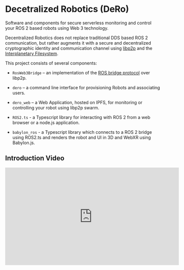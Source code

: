 # Decetralized Robotics (DeRo)
Software and components for secure serverless monitoring and control your ROS 2 based robots using Web 3 technology.

Decentralized Robotics does not replace traditional DDS based ROS 2 communication, but rather augments it with a secure and decentralized cryptographic identity and communication channel using [libp2p](https://libp2p.io) and the [Interplanetary Filesystem](http://ipfs.io).

This project consists of several components:

- `RosWeb3Bridge` – an implementation of the [ROS bridge protocol](https://github.com/RobotWebTools/rosbridge_suite/blob/ros2/ROSBRIDGE_PROTOCOL.md) over libp2p.

- `dero` – a command line interface for provisioning Robots and associating users.

- `dero_web` – a Web Application, hosted on IPFS, for monitoring or controlling your robot using libp2p swarm.

- `ROS2.ts` - a Typescript library for interacting with ROS 2 from a web browser or a node.js application.

- `babylon_ros` - a Typescript library which connects to a ROS 2 bridge using ROS2.ts and renders the robot and UI in 3D and WebXR using Babylon.js.

## Introduction Video

<iframe width="560" height="315" src="https://www.youtube.com/embed/EmJA8BE7EoM?si=-S8gjCHA0w0_a_oP&amp;controls=0" title="YouTube video player" frameborder="0" allow="accelerometer; autoplay; clipboard-write; encrypted-media; gyroscope; picture-in-picture; web-share" allowfullscreen></iframe>
